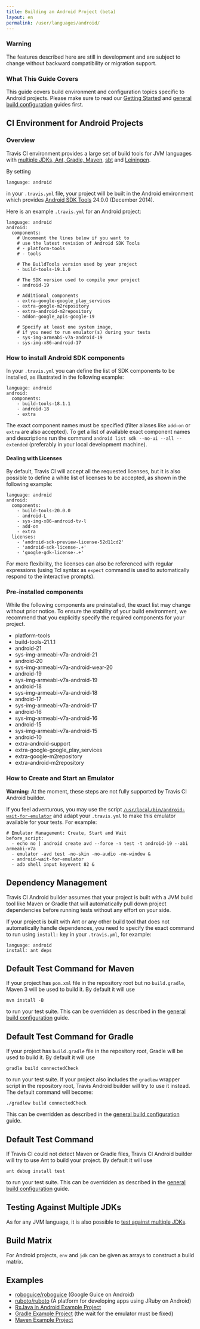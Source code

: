 ```yaml
---
title: Building an Android Project (beta)
layout: en
permalink: /user/languages/android/
---
```


### Warning

The features described here are still in development and are subject to change without backward compatibility or migration support.

### What This Guide Covers

This guide covers build environment and configuration topics specific to Android projects. Please make sure to read our [Getting Started](/user/getting-started/) and [general build configuration](/user/customizing-the-build/) guides first.

## CI Environment for Android Projects

### Overview

Travis CI environment provides a large set of build tools for JVM languages with [multiple JDKs, Ant, Gradle, Maven](/user/languages/java/#Overview), [sbt](/user/languages/scala#Projects-using-sbt) and [Leiningen](/user/languages/clojure).

By setting

    language: android

in your `.travis.yml` file, your project will be built in the Android environment which provides [Android SDK Tools](http://developer.android.com/tools/sdk/tools-notes.html) 24.0.0 (December 2014).

Here is an example `.travis.yml` for an Android project:

    language: android
    android:
      components:
        # Uncomment the lines below if you want to
        # use the latest revision of Android SDK Tools
        # - platform-tools
        # - tools

        # The BuildTools version used by your project
        - build-tools-19.1.0

        # The SDK version used to compile your project
        - android-19

        # Additional components
        - extra-google-google_play_services
        - extra-google-m2repository
        - extra-android-m2repository
        - addon-google_apis-google-19

        # Specify at least one system image,
        # if you need to run emulator(s) during your tests
        - sys-img-armeabi-v7a-android-19
        - sys-img-x86-android-17


### How to install Android SDK components

In your `.travis.yml` you can define the list of SDK components to be installed, as illustrated in the following example:

    language: android
    android:
      components:
        - build-tools-18.1.1
        - android-18
        - extra

The exact component names must be specified (filter aliases like `add-on` or `extra` are also accepted). To get a list of available exact component names and descriptions run the command `android list sdk --no-ui --all --extended` (preferably in your local development machine).

#### Dealing with Licenses

By default, Travis CI will accept all the requested licenses, but it is also possible to define a white list of licenses to be accepted, as shown in the following example:

    language: android
    android:
      components:
        - build-tools-20.0.0
        - android-L
        - sys-img-x86-android-tv-l
        - add-on
        - extra
      licenses:
        - 'android-sdk-preview-license-52d11cd2'
        - 'android-sdk-license-.+'
        - 'google-gdk-license-.+'


For more flexibility, the licenses can also be referenced with regular expressions (using Tcl syntax as `expect` command is used to automatically respond to the interactive prompts).


### Pre-installed components

While the following components are preinstalled, the exact list may change without prior notice. To ensure the stability of your build environment, we recommend that you explicitly specify the required components for your project.

- platform-tools
- build-tools-21.1.1
- android-21
- sys-img-armeabi-v7a-android-21
- android-20
- sys-img-armeabi-v7a-android-wear-20
- android-19
- sys-img-armeabi-v7a-android-19
- android-18
- sys-img-armeabi-v7a-android-18
- android-17
- sys-img-armeabi-v7a-android-17
- android-16
- sys-img-armeabi-v7a-android-16
- android-15
- sys-img-armeabi-v7a-android-15
- android-10
- extra-android-support
- extra-google-google_play_services
- extra-google-m2repository
- extra-android-m2repository

### How to Create and Start an Emulator

**Warning:** At the moment, these steps are not fully supported by Travis CI Android builder.

If you feel adventurous, you may use the script [`/usr/local/bin/android-wait-for-emulator`](https://github.com/travis-ci/travis-cookbooks/blob/precise-stable/ci_environment/android-sdk/files/default/android-wait-for-emulator) and adapt your `.travis.yml` to make this emulator available for your tests. For example:

    # Emulator Management: Create, Start and Wait
    before_script:
      - echo no | android create avd --force -n test -t android-19 --abi armeabi-v7a
      - emulator -avd test -no-skin -no-audio -no-window &
      - android-wait-for-emulator
      - adb shell input keyevent 82 &


## Dependency Management

Travis CI Android builder assumes that your project is built with a JVM build tool like Maven or Gradle that will automatically pull down project dependencies before running tests without any effort on your side.

If your project is built with Ant or any other build tool that does not automatically handle dependences, you need to specify the exact command to run using `install:` key in your `.travis.yml`, for example:

    language: android
    install: ant deps

## Default Test Command for Maven

If your project has `pom.xml` file in the repository root but no `build.gradle`, Maven 3 will be used to build it. By default it will use

    mvn install -B

to run your test suite. This can be overridden as described in the [general build configuration](/user/customizing-the-build/) guide.

## Default Test Command for Gradle

If your project has `build.gradle` file in the repository root, Gradle will be used to build it. By default it will use

    gradle build connectedCheck

to run your test suite. If your project also includes the `gradlew` wrapper script in the repository root, Travis Android builder will try to use it instead. The default command will become:

    ./gradlew build connectedCheck

This can be overridden as described in the [general build configuration](/user/customizing-the-build/) guide.

## Default Test Command

If Travis CI could not detect Maven or Gradle files, Travis CI Android builder will try to use Ant to build your project. By default it will use

    ant debug install test

to run your test suite. This can be overridden as described in the [general build configuration](/user/customizing-the-build/) guide.

## Testing Against Multiple JDKs

As for any JVM language, it is also possible to [test against multiple JDKs](/user/languages/java/#Testing-Against-Multiple-JDKs).

## Build Matrix

For Android projects, `env` and `jdk` can be given as arrays to construct a build matrix.

## Examples

* [roboguice/roboguice](https://github.com/roboguice/roboguice/blob/master/.travis.yml) (Google Guice on Android)
* [ruboto/ruboto](https://github.com/ruboto/ruboto/blob/master/.travis.yml) (A platform for developing apps using JRuby on Android)
* [RxJava in Android Example Project](https://github.com/andrewhr/rxjava-android-example/blob/master/.travis.yml)
* [Gradle Example Project](https://github.com/pestrada/android-tdd-playground/blob/master/.travis.yml) (the wait for the emulator must be fixed)
* [Maven Example Project](https://github.com/embarkmobile/android-maven-example/blob/master/.travis.yml)
